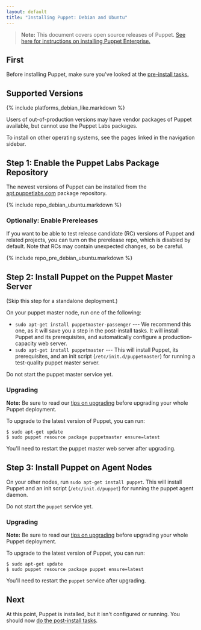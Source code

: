 ```yaml
---
layout: default
title: "Installing Puppet: Debian and Ubuntu"
---
```


[peinstall]: /pe/latest/install_basic.html
[puppet enterprise]: /pe/latest/

> **Note:** This document covers open source releases of Puppet. [See here for instructions on installing Puppet Enterprise.][peinstall]

First
-----

Before installing Puppet, make sure you've looked at the [pre-install tasks.](./pre_install.html)

Supported Versions
-----

{% include platforms_debian_like.markdown %}

Users of out-of-production versions may have vendor packages of Puppet available, but cannot use the Puppet Labs packages.

To install on other operating systems, see the pages linked in the navigation sidebar.

Step 1: Enable the Puppet Labs Package Repository
-----

The newest versions of Puppet can be installed from the [apt.puppetlabs.com](http://apt.puppetlabs.com) package repository.

{% include repo_debian_ubuntu.markdown %}

### Optionally: Enable Prereleases

If you want to be able to test release candidate (RC) versions of Puppet and related projects, you can turn on the prerelease repo, which is disabled by default. Note that RCs may contain unexpected changes, so be careful.

{% include repo_pre_debian_ubuntu.markdown %}

Step 2: Install Puppet on the Puppet Master Server
-----

(Skip this step for a standalone deployment.)

On your puppet master node, run one of the following:

* `sudo apt-get install puppetmaster-passenger` --- We recommend this one, as it will save you a step in the post-install tasks. It will install Puppet and its prerequisites, and automatically configure a production-capacity web server.
* `sudo apt-get install puppetmaster` --- This will install Puppet, its prerequisites, and an init script (`/etc/init.d/puppetmaster`) for running a test-quality puppet master server.

Do not start the puppet master service yet.

### Upgrading

**Note:** Be sure to read our [tips on upgrading](./upgrading.html) before upgrading your whole Puppet deployment.

To upgrade to the latest version of Puppet, you can run:

    $ sudo apt-get update
    $ sudo puppet resource package puppetmaster ensure=latest

You'll need to restart the puppet master web server after upgrading.

Step 3: Install Puppet on Agent Nodes
-----

On your other nodes, run `sudo apt-get install puppet`. This will install Puppet and an init script (`/etc/init.d/puppet`) for running the puppet agent daemon.

Do not start the `puppet` service yet.

### Upgrading

**Note:** Be sure to read our [tips on upgrading](./upgrading.html) before upgrading your whole Puppet deployment.

To upgrade to the latest version of Puppet, you can run:

    $ sudo apt-get update
    $ sudo puppet resource package puppet ensure=latest

You'll need to restart the `puppet` service after upgrading.

Next
----

At this point, Puppet is installed, but it isn't configured or running. You should now [do the post-install tasks](./post_install.html).
